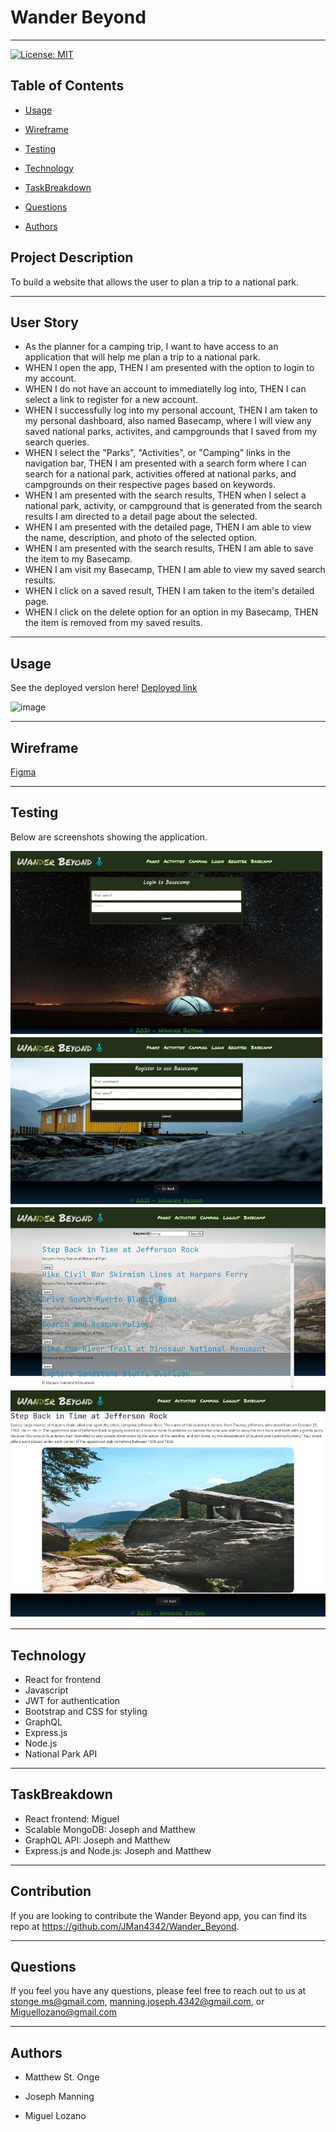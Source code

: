 
# **Wander Beyond**
---

[![License: MIT](https://img.shields.io/badge/License-MIT-yellow.svg)](https://opensource.org/licenses/MIT)


## **Table of Contents**

* [Usage](#usage)

* [Wireframe](#wireframe)

* [Testing](#testing)

* [Technology](#technology)

* [TaskBreakdown](#taskbreakdown)

* [Questions](#questions)

* [Authors](#authors)


## **Project Description**

To build a website that allows the user to plan a trip to a national park.

---

## **User Story**

- As the planner for a camping trip, I want to have access to an application that will help me plan a trip to a national park.
- WHEN I open the app, THEN I am presented with the option to login to my account.
- WHEN I do not have an account to immediatelly log into, THEN I can select a link to register for a new account. 
- WHEN I successfully log into my personal account, THEN I am taken to my personal dashboard, also named Basecamp, where I will view any saved national parks, activites, and campgrounds that I saved from my search queries.
- WHEN I select the "Parks", "Activities", or "Camping" links in the navigation bar, THEN I am presented with a search form where I can search for a national park, activities offered at national parks, and campgrounds on their respective pages based on keywords.
- WHEN I am presented with the search results, THEN when I select a national park, activity, or campground that is generated from the search results I am directed to a detail page about the selected.
- WHEN I am presented with the detailed page, THEN I am able to view the name, description, and photo of the selected option.
- WHEN I am presented with the search results, THEN I am able to save the item to my Basecamp.
- WHEN I am visit my Basecamp, THEN I am able to view my saved search results.
- WHEN I click on a saved result, THEN I am taken to the item's detailed page.
- WHEN I click on the delete option for an option in my Basecamp, THEN the item is removed from my saved results.



---

## Usage

See the deployed version here! [Deployed link](https://wander-beyond.herokuapp.com/)

![image](./client/public/img/favicon.ico)

---

## **Wireframe**

[Figma][1]

[1]:  https://www.figma.com/file/ctNGVwtaGKrwc4JGDYAyn3/Wander-Beyond?node-id=0%3A1 "Wander Beyond Wireframe"

---

## **Testing**

Below are screenshots showing the application.

![Login page](./client/public/img/README_img/login.jpeg)
![Registration page](./client/public/img/README_img/registration.jpeg)
![Search page](./client/public/img/README_img/search_page.jpeg)
![Details page](./client/public/img/README_img/detail_page.jpeg)

---

## **Technology**

- React for frontend
- Javascript
- JWT for authentication
- Bootstrap and CSS for styling
- GraphQL
- Express.js 
- Node.js
- National Park API

---

## **TaskBreakdown**

- React frontend: Miguel
- Scalable MongoDB: Joseph and Matthew
- GraphQL API: Joseph and Matthew
- Express.js and Node.js: Joseph and Matthew

---

## **Contribution**

If you are looking to contribute the Wander Beyond app, you can find its repo at https://github.com/JMan4342/Wander_Beyond.

---

## **Questions**

If you feel you have any questions, please feel free to reach out to us at stonge.ms@gmail.com, manning.joseph.4342@gmail.com,
or Miguellozano@gmail.com

---

## **Authors**

* Matthew St. Onge

* Joseph Manning

* Miguel Lozano

